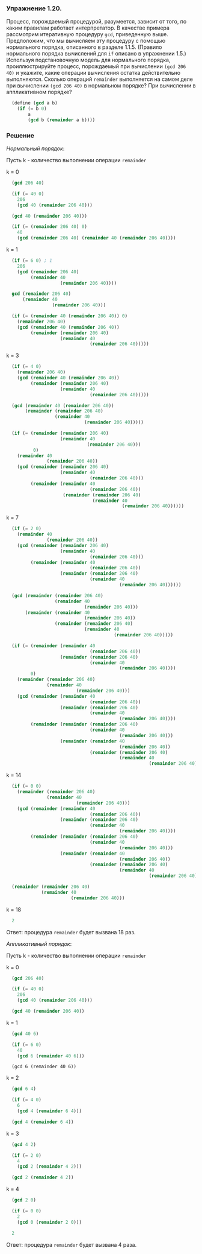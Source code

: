 ### Упражнение 1.20.

Процесс, порождаемый процедурой, разумеется, зависит от того, по каким правилам работает интерпретатор. В качестве примера рассмотрим итеративную процедуру `gcd`, приведенную выше. Предположим, что мы вычисляем эту процедуру с помощью нормального порядка, описанного в разделе 1.1.5. (Правило нормального порядка вычислений для `if` описано в упражнении 1.5.) Используя подстановочную модель для нормального порядка, проиллюстрируйте процесс, порождаемый при вычислении `(gcd 206 40)` и укажите, какие операции вычисления остатка действительно выполняются. Сколько операций `remainder` выполняется на самом деле при вычислении `(gcd 206 40)` в нормальном порядке? При вычислении в аппликативном порядке?

```scheme
  (define (gcd a b)
    (if (= b 0)
        a
        (gcd b (remainder a b))))
```

### Решение

*Нормальный порядок*:

Пусть k - количество выполнении операции `remainder`

k = 0

```scheme
  (gcd 206 40)
```  

```scheme
  (if (= 40 0) 
    206 
    (gcd 40 (remainder 206 40)))
```

```scheme
  (gcd 40 (remainder 206 40)))
```

```scheme
  (if (= (remainder 206 40) 0) 
    40 
    (gcd (remainder 206 40) (remainder 40 (remainder 206 40))))
```

k = 1

```scheme
  (if (= 6 0) ; 1
    206 
    (gcd (remainder 206 40)
         (remainder 40
                    (remainder 206 40))))
```

```scheme
  gcd (remainder 206 40)
      (remainder 40
                 (remainder 206 40)))
```

```scheme
  (if (= (remainder 40 (remainder 206 40)) 0)
    (remainder 206 40)
    (gcd (remainder 40 (remainder 206 40))
         (remainder (remainder 206 40)
                    (remainder 40
                               (remainder 206 40)))))
```

k = 3

```scheme
  (if (= 4 0)
    (remainder 206 40)
    (gcd (remainder 40 (remainder 206 40))
         (remainder (remainder 206 40)
                    (remainder 40
                               (remainder 206 40)))))
```

```scheme
  (gcd (remainder 40 (remainder 206 40))
       (remainder (remainder 206 40)
                  (remainder 40
                             (remainder 206 40)))))
```

```scheme
  (if (= (remainder (remainder 206 40)
                    (remainder 40
                              (remainder 206 40)))
          0)
    (remainder 40
               (remainder 206 40))
    (gcd (remainder (remainder 206 40)
                    (remainder 40
                               (remainder 206 40)))
         (remainder (remainder 40
                               (remainder 206 40))
                     (remainder (remainder 206 40)
                                (remainder 40
                                           (remainder 206 40))))))
```

k = 7

```scheme
  (if (= 2 0)
    (remainder 40
               (remainder 206 40))
    (gcd (remainder (remainder 206 40)
                    (remainder 40
                               (remainder 206 40)))
         (remainder (remainder 40
                               (remainder 206 40))
                    (remainder (remainder 206 40)
                               (remainder 40
                                          (remainder 206 40))))))
```

```scheme
  (gcd (remainder (remainder 206 40)
                  (remainder 40
                             (remainder 206 40)))
       (remainder (remainder 40
                             (remainder 206 40))
                  (remainder (remainder 206 40)
                             (remainder 40
                                        (remainder 206 40)))))
```

```scheme
  (if (= (remainder (remainder 40
                               (remainder 206 40))
                    (remainder (remainder 206 40)
                               (remainder 40
                                          (remainder 206 40))))
         0)
    (remainder (remainder 206 40)
               (remainder 40
                          (remainder 206 40)))
    (gcd (remainder (remainder 40
                               (remainder 206 40))
                    (remainder (remainder 206 40)
                               (remainder 40
                                          (remainder 206 40))))
         (remainder (remainder (remainder 206 40)
                               (remainder 40
                                          (remainder 206 40)))
                    (remainder (remainder 40
                                          (remainder 206 40))
                               (remainder (remainder 206 40)
                                          (remainder 40
                                                     (remainder 206 40)))))))
```

k = 14

```scheme
  (if (= 0 0)
    (remainder (remainder 206 40)
               (remainder 40
                          (remainder 206 40)))
    (gcd (remainder (remainder 40
                               (remainder 206 40))
                    (remainder (remainder 206 40)
                               (remainder 40
                                          (remainder 206 40))))
         (remainder (remainder (remainder 206 40)
                               (remainder 40
                                          (remainder 206 40)))
                    (remainder (remainder 40
                                          (remainder 206 40))
                               (remainder (remainder 206 40)
                                          (remainder 40
                                                     (remainder 206 40)))))))
```

```scheme
  (remainder (remainder 206 40)
             (remainder 40
                        (remainder 206 40)))
```

k = 18

```scheme
  2
```

Ответ: процедура `remainder` будет вызвана 18 раз.

*Аппликативный порядок*:

Пусть k - количество выполнении операции `remainder`

k = 0

```scheme
  (gcd 206 40)
```

```scheme
  (if (= 40 0)
    206
    (gcd 40 (remainder 206 40)))
```

```scheme
  (gcd 40 (remainder 206 40))
```

k = 1

```scheme
  (gcd 40 6)
```

```scheme
  (if (= 6 0)
    40
    (gcd 6 (remainder 40 6)))
```

```
  (gcd 6 (remainder 40 6))
```

k = 2

```scheme
  (gcd 6 4)
```

```scheme
  (if (= 4 0)
    6
    (gcd 4 (remainder 6 4)))
```

```scheme
  (gcd 4 (remainder 6 4))
```

k = 3

```scheme
  (gcd 4 2)
```

```scheme
  (if (= 2 0)
    4
    (gcd 2 (remainder 4 2)))
```

```scheme
  (gcd 2 (remainder 4 2))
```

k = 4

```scheme
  (gcd 2 0)
```

```scheme
  (if (= 0 0)
    2
    (gcd 0 (remainder 2 0)))
```

```scheme
  2
```

Ответ: процедура `remainder` будет вызвана 4 раза.
